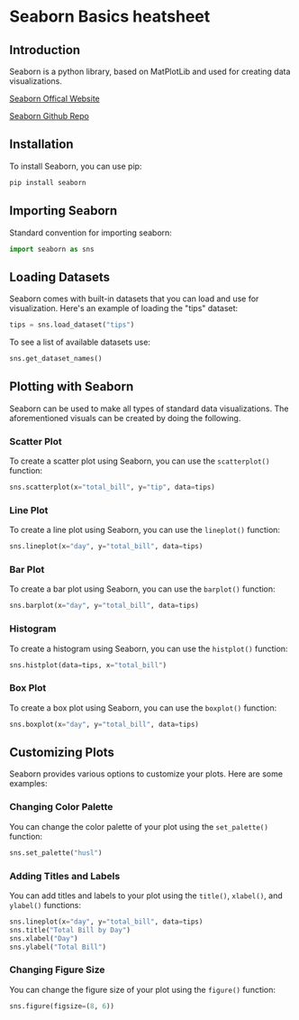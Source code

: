 # Seaborn Basics heatsheet

## Introduction
Seaborn is a python library, based on MatPlotLib and  used for creating data visualizations.

[Seaborn Offical Website](https://seaborn.pydata.org/)

[Seaborn Github Repo](https://github.com/mwaskom/seaborn)

## Installation
To install Seaborn, you can use pip:

```bash
pip install seaborn
```

## Importing Seaborn
Standard convention for importing seaborn:

```python
import seaborn as sns
```

## Loading Datasets
Seaborn comes with built-in datasets that you can load and use for visualization. Here's an example of loading the "tips" dataset:

```python
tips = sns.load_dataset("tips")
```

To see a list of available datasets use:
```python
sns.get_dataset_names()
```

## Plotting with Seaborn
Seaborn can be used to make all types of standard data visualizations. The aforementioned visuals can be created by doing the following.

### Scatter Plot
To create a scatter plot using Seaborn, you can use the `scatterplot()` function:

```python
sns.scatterplot(x="total_bill", y="tip", data=tips)
```

### Line Plot
To create a line plot using Seaborn, you can use the `lineplot()` function:

```python
sns.lineplot(x="day", y="total_bill", data=tips)
```

### Bar Plot
To create a bar plot using Seaborn, you can use the `barplot()` function:

```python
sns.barplot(x="day", y="total_bill", data=tips)
```

### Histogram
To create a histogram using Seaborn, you can use the `histplot()` function:

```python
sns.histplot(data=tips, x="total_bill")
```

### Box Plot
To create a box plot using Seaborn, you can use the `boxplot()` function:

```python
sns.boxplot(x="day", y="total_bill", data=tips)
```

## Customizing Plots
Seaborn provides various options to customize your plots. Here are some examples:

### Changing Color Palette
You can change the color palette of your plot using the `set_palette()` function:

```python
sns.set_palette("husl")
```

### Adding Titles and Labels
You can add titles and labels to your plot using the `title()`, `xlabel()`, and `ylabel()` functions:

```python
sns.lineplot(x="day", y="total_bill", data=tips)
sns.title("Total Bill by Day")
sns.xlabel("Day")
sns.ylabel("Total Bill")
```

### Changing Figure Size
You can change the figure size of your plot using the `figure()` function:

```python
sns.figure(figsize=(8, 6))
```

